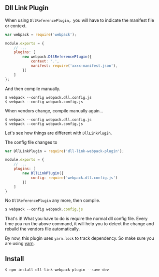 ## Dll Link Plugin

When using `DllReferencePlugin`，you will have to indicate the manifest file or context.

```js
var webpack = require('webpack');

module.exports = {
    // ...
    plugins: [
        new webpack.DllReferencePlugin({
            context: '.',
            manifest: require('xxxx-manifest.json'),
        })
    ]
};
```

And then compile manually.

```
$ webpack --config webpack.dll.config.js
$ webpack --config webpack.config.js
```

When vendors change, compile manually again...

```
$ webpack --config webpack.dll.config.js
$ webpack --config webpack.config.js
```

Let's see how things are different with `DllLinkPlugin`.

The config file changes to

```js
var DllLinkPlugin = require('dll-link-webpack-plugin');

module.exports = {
    // ...
    plugins: [
        new DllLinkPlugin({
            config: require('webpack.dll.config.js')
        })
    ]
}
```

No `DllReferencePlugin` any more, then compile.

```js
$ webpack --config webpack.config.js
```

That's it! What you have to do is require the normal dll config file. Every time you run the above command, it will help you to detect the change and rebuild the vendors file automatically.

By now, this plugin uses `yarn.lock` to track dependency. So make sure you are using [yarn](https://yarnpkg.com/en/).

## Install

```
$ npm install dll-link-webpack-plugin --save-dev
```